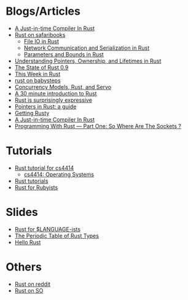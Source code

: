 Blogs/Articles
==============

* [A Just-in-time Compiler In Rust](http://hydrocodedesign.com/2014/01/17/jit-just-in-time-compiler-rust/)
* [Rust on safaribooks](http://blog.safaribooksonline.com/tag/rust/)
    * [File IO in Rust](http://blog.safaribooksonline.com/2014/01/23/file-io-rust/)
    * [Network Communication and Serialization in Rust](http://blog.safaribooksonline.com/2014/01/28/network-communication-serialization-rust/)
    * [Parameters and Bounds in Rust](http://blog.safaribooksonline.com/2014/01/30/parameters-bounds-rust/)
* [Understanding Pointers, Ownership, and Lifetimes in Rust](http://paulkoerbitz.de/posts/Understanding-Pointers-Ownership-and-Lifetimes-in-Rust.html)
* [The State of Rust 0.9](http://cmr.github.io/blog/2014/01/12/the-state-of-rust-0-dot-9/)
* [This Week in Rust](http://cmr.github.io/blog/categories/this-week-in-rust/)
* [rust on babysteps](http://smallcultfollowing.com/babysteps/blog/categories/rust/)
* [Concurrency Models, Rust, and Servo](http://www.lars.com/concurrency/rust/servo/2013/12/21/concurrency-rust-and-servo.html)
* [A 30 minute introduction to Rust](http://words.steveklabnik.com/a-30-minute-introduction-to-rust)
* [Rust is surprisingly expressive](http://words.steveklabnik.com/rust-is-surprisingly-expressive)
* [Pointers in Rust: a guide](http://words.steveklabnik.com/pointers-in-rust-a-guide)
* [Getting Rusty](http://pzol.github.io/getting_rusty/archive/)
* [A Just-in-time Compiler In Rust](http://hydrocodedesign.com/2014/01/17/jit-just-in-time-compiler-rust/)
* [Programming With Rust — Part One: So Where Are The Sockets ?](http://justanapplication.wordpress.com/2013/06/10/programming-with-rust-part-one-so-where-are-the-sockets/)

Tutorials
=========

* [Rust tutorial for cs4414](http://aml3.github.io/RustTutorial/html/toc.html)
    * [cs4414: Operating Systems](http://rust-class.org/pages/using-rust-for-an-undergraduate-os-course.html)
* [Rust tutorials](http://adrientetar.github.io/rust-tuts/tutorial/index.html)
* [Rust for Rubyists](http://www.rustforrubyists.com/book/index.html)

Slides
======
* [Rust for $LANGUAGE-ists](http://steveklabnik.github.io/nobody_knows_rust/#/)
* [The Periodic Table of Rust Types](http://cosmic.mearie.org/2014/01/periodic-table-of-rust-types/)
* [Hello Rust](https://speakerdeck.com/wycats/hello-rust)

Others
======
* [Rust on reddit](http://www.reddit.com/r/rust/new/)
* [Rust on SO](http://stackoverflow.com/questions/tagged/rust)
